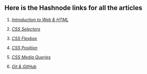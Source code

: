 ## Here is the Hashnode links for all the articles

1. *[Introduction to Web & HTML](https://sayantan23.hashnode.dev/introduction-web-development-and-html)*

2. *[CSS Selectors](https://sayantan23.hashnode.dev/lets-discuss-about-css-selectors)*

3. *[CSS Flexbox](https://sayantan23.hashnode.dev/css-flexbox)*

4. *[CSS Position](https://sayantan23.hashnode.dev/css-position)*

5. *[CSS Media Queries](https://sayantan23.hashnode.dev/css-media-queries)*

6. *[Git & GitHub](https://sayantan23.hashnode.dev/git-and-github)*